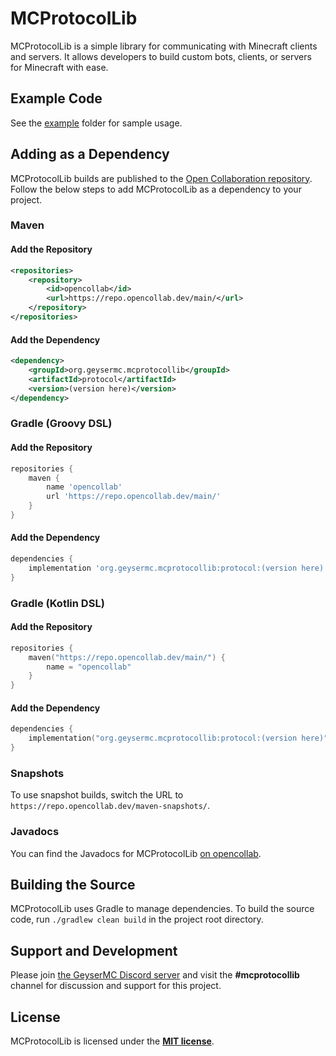 # MCProtocolLib

MCProtocolLib is a simple library for communicating with Minecraft clients and servers. It allows developers to build custom bots, clients, or servers for Minecraft with ease.

## Example Code

See the [example](https://github.com/GeyserMC/MCProtocolLib/tree/master/example/src/main/java/org/geysermc/mcprotocollib) folder for sample usage.

## Adding as a Dependency

MCProtocolLib builds are published to the [Open Collaboration repository](https://repo.opencollab.dev/#/maven-snapshots/org/geysermc/mcprotocollib/protocol).
Follow the below steps to add MCProtocolLib as a dependency to your project.

### Maven

#### Add the Repository

```xml
<repositories>
    <repository>
        <id>opencollab</id>
        <url>https://repo.opencollab.dev/main/</url>
    </repository>
</repositories>
```

#### Add the Dependency

```xml
<dependency>
    <groupId>org.geysermc.mcprotocollib</groupId>
    <artifactId>protocol</artifactId>
    <version>(version here)</version>
</dependency>
```

### Gradle (Groovy DSL)

#### Add the Repository

```groovy
repositories {
    maven { 
        name 'opencollab'
        url 'https://repo.opencollab.dev/main/'
    }
}
```

#### Add the Dependency

```groovy
dependencies {
    implementation 'org.geysermc.mcprotocollib:protocol:(version here)'
}
```

### Gradle (Kotlin DSL)

#### Add the Repository

```kotlin
repositories {
    maven("https://repo.opencollab.dev/main/") {
        name = "opencollab"
    }
}
```

#### Add the Dependency

```kotlin
dependencies {
    implementation("org.geysermc.mcprotocollib:protocol:(version here)")
}
```

### Snapshots

To use snapshot builds, switch the URL to `https://repo.opencollab.dev/maven-snapshots/`.

### Javadocs

You can find the Javadocs for MCProtocolLib [on opencollab](https://repo.opencollab.dev/javadoc/maven-snapshots/org/geysermc/mcprotocollib/protocol/latest).

## Building the Source

MCProtocolLib uses Gradle to manage dependencies. To build the source code, run `./gradlew clean build` in the project root directory.

## Support and Development

Please join [the GeyserMC Discord server](https://discord.gg/geysermc) and visit the **#mcprotocollib** channel for discussion and support for this project.

## License

MCProtocolLib is licensed under the **[MIT license](https://opensource.org/license/mit)**.
